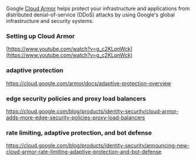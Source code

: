 
Google [Cloud Armor](https://cloud.google.com/armor) helps protect your infrastructure and applications from distributed denial-of-service (DDoS) attacks by using Google's global infrastructure and security systems.



### Setting up Cloud Armor

[https://www.youtube.com/watch?v=g_c2KLpnWck](https://www.youtube.com/watch?v=g_c2KLpnWck)


### adaptive protection
https://cloud.google.com/armor/docs/adaptive-protection-overview

### edge security policies and  proxy load balancers

https://cloud.google.com/blog/products/identity-security/cloud-armor-adds-more-edge-security-policies-proxy-load-balancers

### rate limiting, adaptive protection, and bot defense

https://cloud.google.com/blog/products/identity-security/announcing-new-cloud-armor-rate-limiting-adaptive-protection-and-bot-defense